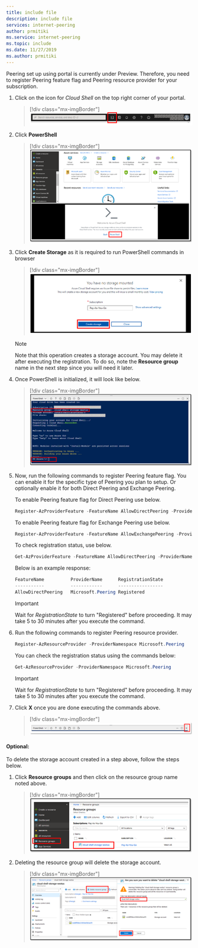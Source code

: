 ```yaml
---
title: include file
description: include file
services: internet-peering
author: prmitiki
ms.service: internet-peering
ms.topic: include
ms.date: 11/27/2019
ms.author: prmitiki
---
```


Peering set up using  portal  is currently under Preview. Therefore, you need to register Peering feature flag and Peering resource provider for your subscription.

1. Click on the icon for *Cloud Shell* on the top right corner of your portal.

    > [!div class="mx-imgBorder"]
    > ![Open Cloud Shell](../media/cloudshell-open.png)

1. Click **PowerShell**

    > [!div class="mx-imgBorder"]
    > ![Open PowerShell](../media/cloudshell-clickpowershell.png)

1. Click **Create Storage** as it is required to run PowerShell commands in browser

    > [!div class="mx-imgBorder"]
    > ![Create Storage](../media/cloudshell-createstorage.png)

    > [!NOTE]
    > Note that this operation creates a storage account. You may delete it after executing the registration. To do so, note the **Resource group** name in the next step since you will need it later.

1. Once PowerShell is initialized, it will look like below.

    > [!div class="mx-imgBorder"]
    > ![Create Storage](../media/cloudshell-initialized.png)

1. Now, run the following commands to register Peering feature flag. You can enable it for the specific type of Peering you plan to setup. Or optionally enable it for both Direct Peering and Exchange Peering.

    To enable Peering feature flag for Direct Peering use below.

     ```powershell
    Register-AzProviderFeature -FeatureName AllowDirectPeering -ProviderNamespace Microsoft.Peering
    ```

    To enable Peering feature flag for Exchange Peering use below.

     ```powershell
    Register-AzProviderFeature -FeatureName AllowExchangePeering -ProviderNamespace Microsoft.Peering
    ```

    To check registration status, use below.

     ```powershell
    Get-AzProviderFeature -FeatureName AllowDirectPeering -ProviderNamespace Microsoft.Peering
    ```

    Below is an example response:

    ```powershell
    FeatureName          ProviderName      RegistrationState
    -----------          ------------      -----------------
    AllowDirectPeering   Microsoft.Peering Registered
    ```

    > [!IMPORTANT]
    > Wait for *RegistrationState* to turn "Registered" before proceeding. It may take 5 to 30 minutes after you execute the command.

1. Run the following commands to register Peering resource provider.

    ```powershell
    Register-AzResourceProvider -ProviderNamespace Microsoft.Peering
    ```

    You can check the registration status using the commands below:
    ```powershell
    Get-AzResourceProvider -ProviderNamespace Microsoft.Peering
    ```

    > [!IMPORTANT]
    > Wait for *RegistrationState* to turn "Registered" before proceeding. It may take 5 to 30 minutes after you execute the command.

1. Click **X** once you are done executing the commands above.

    > [!div class="mx-imgBorder"]
    > ![Open PowerShell](../media/cloudshell-closepowershell.png)

#### Optional:

To delete the storage account created in a step above, follow the steps below.

1. Click **Resource groups** and then click on the resource group name noted above.

    > [!div class="mx-imgBorder"]
    > ![Open Resource group](../media/cloudshell-resourcegroupopen.png)

1. Deleting the resource group will delete the storage account.

    > [!div class="mx-imgBorder"]
    > ![Delete Resource group](../media/cloudshell-resourcegroupdelete.png)

